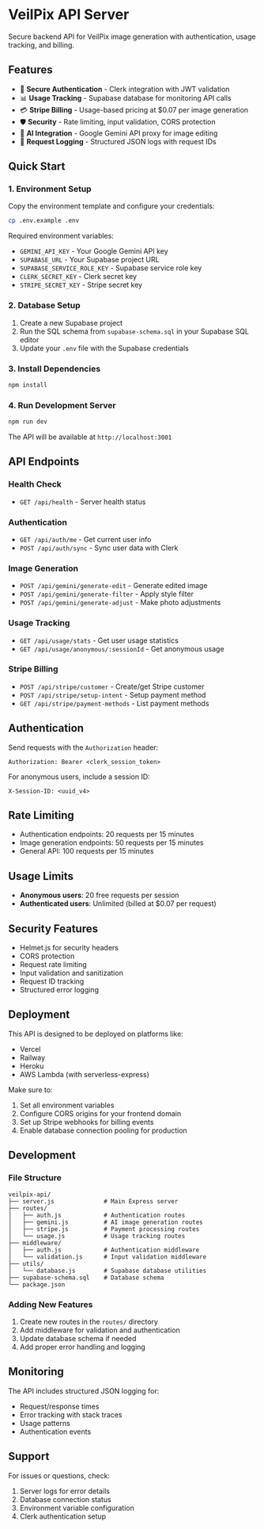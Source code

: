 # VeilPix API Server

Secure backend API for VeilPix image generation with authentication, usage tracking, and billing.

## Features

- 🔐 **Secure Authentication** - Clerk integration with JWT validation
- 📊 **Usage Tracking** - Supabase database for monitoring API calls
- 💳 **Stripe Billing** - Usage-based pricing at $0.07 per image generation
- 🛡️ **Security** - Rate limiting, input validation, CORS protection
- 🎨 **AI Integration** - Google Gemini API proxy for image editing
- 📝 **Request Logging** - Structured JSON logs with request IDs

## Quick Start

### 1. Environment Setup

Copy the environment template and configure your credentials:

```bash
cp .env.example .env
```

Required environment variables:
- `GEMINI_API_KEY` - Your Google Gemini API key
- `SUPABASE_URL` - Your Supabase project URL
- `SUPABASE_SERVICE_ROLE_KEY` - Supabase service role key
- `CLERK_SECRET_KEY` - Clerk secret key
- `STRIPE_SECRET_KEY` - Stripe secret key

### 2. Database Setup

1. Create a new Supabase project
2. Run the SQL schema from `supabase-schema.sql` in your Supabase SQL editor
3. Update your `.env` file with the Supabase credentials

### 3. Install Dependencies

```bash
npm install
```

### 4. Run Development Server

```bash
npm run dev
```

The API will be available at `http://localhost:3001`

## API Endpoints

### Health Check
- `GET /api/health` - Server health status

### Authentication
- `GET /api/auth/me` - Get current user info
- `POST /api/auth/sync` - Sync user data with Clerk

### Image Generation
- `POST /api/gemini/generate-edit` - Generate edited image
- `POST /api/gemini/generate-filter` - Apply style filter
- `POST /api/gemini/generate-adjust` - Make photo adjustments

### Usage Tracking
- `GET /api/usage/stats` - Get user usage statistics
- `GET /api/usage/anonymous/:sessionId` - Get anonymous usage

### Stripe Billing
- `POST /api/stripe/customer` - Create/get Stripe customer
- `POST /api/stripe/setup-intent` - Setup payment method
- `GET /api/stripe/payment-methods` - List payment methods

## Authentication

Send requests with the `Authorization` header:

```
Authorization: Bearer <clerk_session_token>
```

For anonymous users, include a session ID:

```
X-Session-ID: <uuid_v4>
```

## Rate Limiting

- Authentication endpoints: 20 requests per 15 minutes
- Image generation endpoints: 50 requests per 15 minutes
- General API: 100 requests per 15 minutes

## Usage Limits

- **Anonymous users**: 20 free requests per session
- **Authenticated users**: Unlimited (billed at $0.07 per request)

## Security Features

- Helmet.js for security headers
- CORS protection
- Request rate limiting
- Input validation and sanitization
- Request ID tracking
- Structured error logging

## Deployment

This API is designed to be deployed on platforms like:
- Vercel
- Railway
- Heroku
- AWS Lambda (with serverless-express)

Make sure to:
1. Set all environment variables
2. Configure CORS origins for your frontend domain
3. Set up Stripe webhooks for billing events
4. Enable database connection pooling for production

## Development

### File Structure

```
veilpix-api/
├── server.js              # Main Express server
├── routes/
│   ├── auth.js            # Authentication routes
│   ├── gemini.js          # AI image generation routes
│   ├── stripe.js          # Payment processing routes
│   └── usage.js           # Usage tracking routes
├── middleware/
│   ├── auth.js            # Authentication middleware
│   └── validation.js      # Input validation middleware
├── utils/
│   └── database.js        # Supabase database utilities
├── supabase-schema.sql    # Database schema
└── package.json
```

### Adding New Features

1. Create new routes in the `routes/` directory
2. Add middleware for validation and authentication
3. Update database schema if needed
4. Add proper error handling and logging

## Monitoring

The API includes structured JSON logging for:
- Request/response times
- Error tracking with stack traces
- Usage patterns
- Authentication events

## Support

For issues or questions, check:
1. Server logs for error details
2. Database connection status
3. Environment variable configuration
4. Clerk authentication setup